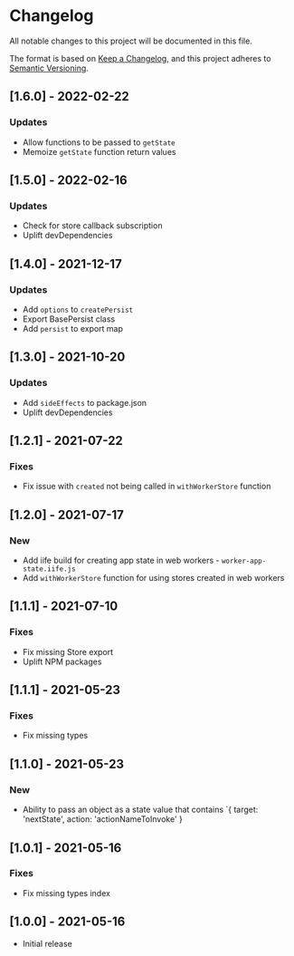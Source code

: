 # Changelog

All notable changes to this project will be documented in this file.

The format is based on [Keep a Changelog](https://keepachangelog.com/en/1.0.0/),
and this project adheres to [Semantic Versioning](https://semver.org/spec/v2.0.0.html).

## [1.6.0] - 2022-02-22

### Updates
- Allow functions to be passed to `getState`
- Memoize `getState` function return values

## [1.5.0] - 2022-02-16

### Updates
- Check for store callback subscription
- Uplift devDependencies

## [1.4.0] - 2021-12-17

### Updates
- Add `options` to `createPersist`
- Export BasePersist class
- Add `persist` to export map

## [1.3.0] - 2021-10-20

### Updates
- Add `sideEffects` to package.json
- Uplift devDependencies

## [1.2.1] - 2021-07-22

### Fixes
- Fix issue with `created` not being called in `withWorkerStore` function

## [1.2.0] - 2021-07-17

### New
- Add iife build for creating app state in web workers - `worker-app-state.iife.js`
- Add `withWorkerStore` function for using stores created in web workers

## [1.1.1] - 2021-07-10

### Fixes
- Fix missing Store export
- Uplift NPM packages

## [1.1.1] - 2021-05-23

### Fixes
- Fix missing types

## [1.1.0] - 2021-05-23

### New
- Ability to pass an object as a state value that contains `{ target: 'nextState', action: 'actionNameToInvoke' }

## [1.0.1] - 2021-05-16

### Fixes
- Fix missing types index

## [1.0.0] - 2021-05-16

- Initial release
